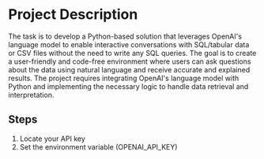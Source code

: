 # Project Description 

The task is to develop a Python-based solution that leverages OpenAI's language model to enable interactive conversations with SQL/tabular data or CSV files without the need to write any SQL queries. The goal is to create a user-friendly and code-free environment where users can ask questions about the data using natural language and receive accurate and explained results. The project requires integrating OpenAI's language model with Python and implementing the necessary logic to handle data retrieval and interpretation.

## Steps
 1. Locate your API key
 2. Set the environment variable (OPENAI_API_KEY)